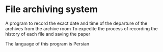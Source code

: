 # File archiving system

A program to record the exact date and time of the departure of the archives from the archive room
To expedite the process of recording the history of each file and saving the paper

The language of this program is Persian
